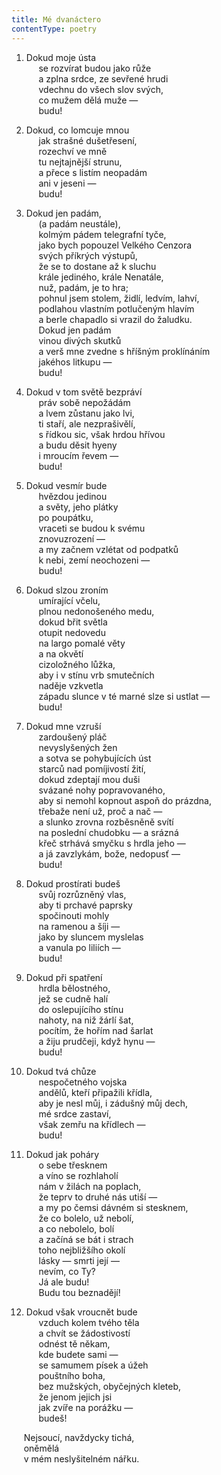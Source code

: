 ```yaml
---
title: Mé dvanáctero
contentType: poetry
---
```


<section>

1) Dokud moje ústa  
     se rozvírat budou jako růže  
     a zplna srdce, ze sevřené hrudi  
     vdechnu do všech slov svých,  
     co mužem dělá muže —  
     budu!

</section>

<section>

2) Dokud, co lomcuje mnou  
     jak strašné dušetřesení,  
     rozechví ve mně  
     tu nejtajnější strunu,  
     a přece s listím neopadám  
     ani v jeseni —  
     budu!

</section>

<section>

3) Dokud jen padám,  
     (a padám neustále),  
     kolmým pádem telegrafní tyče,  
     jako bych popouzel Velkého Cenzora  
     svých příkrých výstupů,  
     že se to dostane až k sluchu  
     krále jediného, krále Nenatále,  
     nuž, padám, je to hra;  
     pohnul jsem stolem, židlí, ledvím, lahví,  
     podlahou vlastním potlučeným hlavím  
     a berle chapadlo si vrazil do žaludku.  
     Dokud jen padám  
     vinou divých skutků  
     a verš mne zvedne s hříšným proklínáním  
     jakéhos litkupu —  
     budu!

</section>

<section>

4) Dokud v tom světě bezpráví  
     práv sobě nepožádám  
     a lvem zůstanu jako lvi,  
     ti staří, ale nezprašivělí,  
     s řídkou sic, však hrdou hřívou  
     a budu děsit hyeny  
     i mroucím řevem —  
     budu!

</section>

<section>

5) Dokud vesmír bude  
     hvězdou jedinou  
     a světy, jeho plátky  
     po poupátku,  
     vraceti se budou k svému  
     znovuzrození —  
     a my začnem vzlétat od podpatků  
     k nebi, zemí neochozeni —  
     budu!

</section>

<section>

6) Dokud slzou zroním  
     umírající včelu,  
     plnou nedonošeného medu,  
     dokud břit světla  
     otupit nedovedu  
     na largo pomalé věty  
     a na okvětí  
     cizoložného lůžka,  
     aby i v stínu vrb smutečních  
     naděje vzkvetla  
     západu slunce v té marné slze si ustlat —  
     budu!

</section>

<section>

7) Dokud mne vzruší  
     zardoušený pláč  
     nevyslyšených žen  
     a sotva se pohybujících úst  
     starců nad pomíjivostí žití,  
     dokud zdeptají mou duši  
     svázané nohy popravovaného,  
     aby si nemohl kopnout aspoň do prázdna,  
     třebaže není už, proč a nač —  
     a slunko zrovna rozběsněně svítí  
     na poslední chudobku — a srázná  
     křeč strhává smyčku s hrdla jeho —  
     a já zavzlykám, bože, nedopusť —  
     budu!

</section>

<section>

8) Dokud prostírati budeš  
     svůj rozrůzněný vlas,  
     aby ti prchavé paprsky  
     spočinouti mohly  
     na ramenou a šíji —  
     jako by sluncem myslelas  
     a vanula po liliích —  
     budu!

</section>

<section>

9) Dokud při spatření  
     hrdla bělostného,  
     jež se cudně halí  
     do oslepujícího stínu  
     nahoty, na niž žárlí šat,  
     pocítím, že hořím nad šarlat  
     a žiju prudčeji, když hynu —  
     budu!

</section>

<section>

10) Dokud tvá chůze  
     nespočetného vojska  
     andělů, kteří připažili křídla,  
     aby je nesl můj, i zádušný můj dech,  
     mé srdce zastaví,  
     však zemřu na křídlech —  
     budu!

</section>

<section>

11) Dokud jak poháry  
     o sebe třesknem  
     a víno se rozhlaholí  
     nám v žilách na poplach,  
     že teprv to druhé nás utiší —  
     a my po čemsi dávném si stesknem,  
     že co bolelo, už nebolí,  
     a co nebolelo, bolí  
     a začíná se bát i strach  
     toho nejbližšího okolí  
     lásky — smrti její —  
     nevím, co Ty?  
     Já ale budu!  
     Budu tou beznadějí!

</section>

<section>

12) Dokud však vroucnět bude  
     vzduch kolem tvého těla  
     a chvít se žádostivostí  
     odnést tě někam,  
     kde budete sami —  
     se samumem písek a úžeh  
     pouštního boha,  
     bez mužských, obyčejných kleteb,  
     že jenom jejich jsi  
     jak zvíře na porážku —  
     budeš!

</section>

<section>

     Nejsoucí, navždycky tichá,  
     oněmělá  
     v mém neslyšitelném nářku.

</section>
